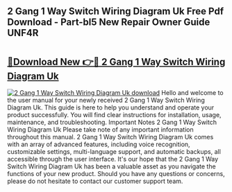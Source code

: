 ## 2 Gang 1 Way Switch Wiring Diagram Uk Free Pdf Download - Part-bl5 New Repair Owner Guide UNF4R

# <h2><a href="http://dflk7c.blite.top/?on=2+Gang+1+Way+Switch+Wiring+Diagram+Uk">🔗Download New 👉🔴 2 Gang 1 Way Switch Wiring Diagram Uk</a></h2>

[![2 Gang 1 Way Switch Wiring Diagram Uk download](https://i.imgur.com/lujVjoI.png)](http://dflk7c.blite.top/?on=2+Gang+1+Way+Switch+Wiring+Diagram+Uk)
Hello and welcome to the user manual for your newly received 2 Gang 1 Way Switch Wiring Diagram Uk. This guide is here to help you understand and operate your product successfully. You will find clear instructions for installation, usage, maintenance, and troubleshooting. Important Notes 2 Gang 1 Way Switch Wiring Diagram Uk Please take note of any important information throughout this manual. 2 Gang 1 Way Switch Wiring Diagram Uk comes with an array of advanced features, including voice recognition, customizable settings, multi-language support, and automatic backups, all accessible through the user interface. It's our hope that the 2 Gang 1 Way Switch Wiring Diagram Uk has been a valuable asset as you navigate the functions of your new product. Should you have any questions or concerns, please do not hesitate to contact our customer support team.
